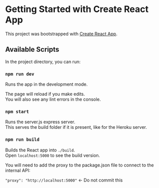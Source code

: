 # Getting Started with Create React App

This project was bootstrapped with [Create React App](https://github.com/facebook/create-react-app).

## Available Scripts

In the project directory, you can run:

### `npm run dev`

Runs the app in the development mode.

The page will reload if you make edits.\
You will also see any lint errors in the console.

### `npm start`

Runs the server.js express server.\
This serves the build folder if it is present, like for the Heroku server.

### `npm run build`

Builds the React app into `./build`.\
Open `localhost:5000` to see the build version.

You will need to add the proxy to the package.json file to connect to the internal API:

`"proxy": "http://localhost:5000"` <- Do not commit this
